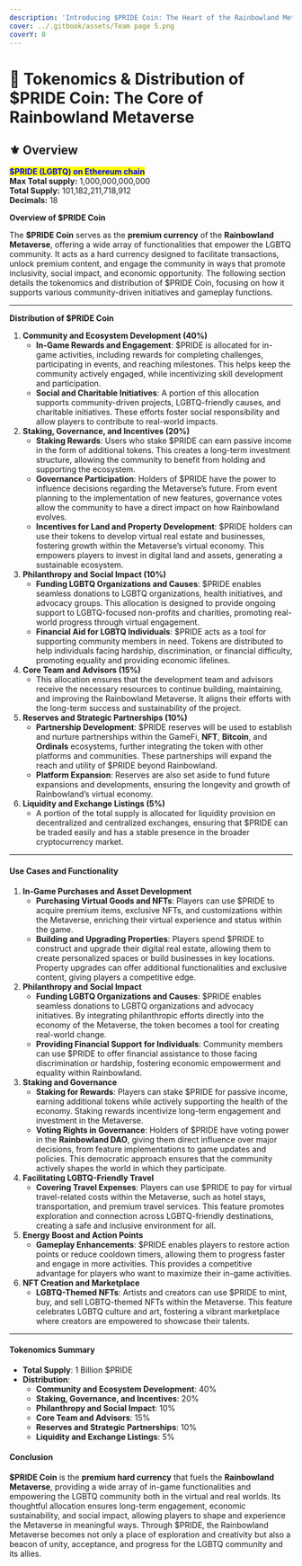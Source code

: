 ```yaml
---
description: 'Introducing $PRIDE Coin: The Heart of the Rainbowland Metaverse'
cover: ../.gitbook/assets/Team page 5.png
coverY: 0
---
```


# 🏦 Tokenomics & Distribution of $PRIDE Coin: The Core of Rainbowland Metaverse

## ⚜️ Overview

<mark style="color:blue;">**$PRIDE (LGBTQ) on Ethereum chain**</mark>\
**Max Total supply:** 1,000,000,000,000\
**Total Supply:** 101,182,211,718,912\
**Decimals:** 18

**Overview of $PRIDE Coin**

The **$PRIDE Coin** serves as the **premium currency** of the **Rainbowland Metaverse**, offering a wide array of functionalities that empower the LGBTQ community. It acts as a hard currency designed to facilitate transactions, unlock premium content, and engage the community in ways that promote inclusivity, social impact, and economic opportunity. The following section details the tokenomics and distribution of $PRIDE Coin, focusing on how it supports various community-driven initiatives and gameplay functions.

***

**Distribution of $PRIDE Coin**

1. **Community and Ecosystem Development (40%)**
   * **In-Game Rewards and Engagement**: $PRIDE is allocated for in-game activities, including rewards for completing challenges, participating in events, and reaching milestones. This helps keep the community actively engaged, while incentivizing skill development and participation.
   * **Social and Charitable Initiatives**: A portion of this allocation supports community-driven projects, LGBTQ-friendly causes, and charitable initiatives. These efforts foster social responsibility and allow players to contribute to real-world impacts.
2. **Staking, Governance, and Incentives (20%)**
   * **Staking Rewards**: Users who stake $PRIDE can earn passive income in the form of additional tokens. This creates a long-term investment structure, allowing the community to benefit from holding and supporting the ecosystem.
   * **Governance Participation**: Holders of $PRIDE have the power to influence decisions regarding the Metaverse’s future. From event planning to the implementation of new features, governance votes allow the community to have a direct impact on how Rainbowland evolves.
   * **Incentives for Land and Property Development**: $PRIDE holders can use their tokens to develop virtual real estate and businesses, fostering growth within the Metaverse’s virtual economy. This empowers players to invest in digital land and assets, generating a sustainable ecosystem.
3. **Philanthropy and Social Impact (10%)**
   * **Funding LGBTQ Organizations and Causes**: $PRIDE enables seamless donations to LGBTQ organizations, health initiatives, and advocacy groups. This allocation is designed to provide ongoing support to LGBTQ-focused non-profits and charities, promoting real-world progress through virtual engagement.
   * **Financial Aid for LGBTQ Individuals**: $PRIDE acts as a tool for supporting community members in need. Tokens are distributed to help individuals facing hardship, discrimination, or financial difficulty, promoting equality and providing economic lifelines.
4. **Core Team and Advisors (15%)**
   * This allocation ensures that the development team and advisors receive the necessary resources to continue building, maintaining, and improving the Rainbowland Metaverse. It aligns their efforts with the long-term success and sustainability of the project.
5. **Reserves and Strategic Partnerships (10%)**
   * **Partnership Development**: $PRIDE reserves will be used to establish and nurture partnerships within the GameFi, **NFT**, **Bitcoin**, and **Ordinals** ecosystems, further integrating the token with other platforms and communities. These partnerships will expand the reach and utility of $PRIDE beyond Rainbowland.
   * **Platform Expansion**: Reserves are also set aside to fund future expansions and developments, ensuring the longevity and growth of Rainbowland’s virtual economy.
6. **Liquidity and Exchange Listings (5%)**
   * A portion of the total supply is allocated for liquidity provision on decentralized and centralized exchanges, ensuring that $PRIDE can be traded easily and has a stable presence in the broader cryptocurrency market.

***

#### **Use Cases and Functionality**

1. **In-Game Purchases and Asset Development**
   * **Purchasing Virtual Goods and NFTs**: Players can use $PRIDE to acquire premium items, exclusive NFTs, and customizations within the Metaverse, enriching their virtual experience and status within the game.
   * **Building and Upgrading Properties**: Players spend $PRIDE to construct and upgrade their digital real estate, allowing them to create personalized spaces or build businesses in key locations. Property upgrades can offer additional functionalities and exclusive content, giving players a competitive edge.
2. **Philanthropy and Social Impact**
   * **Funding LGBTQ Organizations and Causes**: $PRIDE enables seamless donations to LGBTQ organizations and advocacy initiatives. By integrating philanthropic efforts directly into the economy of the Metaverse, the token becomes a tool for creating real-world change.
   * **Providing Financial Support for Individuals**: Community members can use $PRIDE to offer financial assistance to those facing discrimination or hardship, fostering economic empowerment and equality within Rainbowland.
3. **Staking and Governance**
   * **Staking for Rewards**: Players can stake $PRIDE for passive income, earning additional tokens while actively supporting the health of the economy. Staking rewards incentivize long-term engagement and investment in the Metaverse.
   * **Voting Rights in Governance**: Holders of $PRIDE have voting power in the **Rainbowland DAO**, giving them direct influence over major decisions, from feature implementations to game updates and policies. This democratic approach ensures that the community actively shapes the world in which they participate.
4. **Facilitating LGBTQ-Friendly Travel**
   * **Covering Travel Expenses**: Players can use $PRIDE to pay for virtual travel-related costs within the Metaverse, such as hotel stays, transportation, and premium travel services. This feature promotes exploration and connection across LGBTQ-friendly destinations, creating a safe and inclusive environment for all.
5. **Energy Boost and Action Points**
   * **Gameplay Enhancements**: $PRIDE enables players to restore action points or reduce cooldown timers, allowing them to progress faster and engage in more activities. This provides a competitive advantage for players who want to maximize their in-game activities.
6. **NFT Creation and Marketplace**
   * **LGBTQ-Themed NFTs**: Artists and creators can use $PRIDE to mint, buy, and sell LGBTQ-themed NFTs within the Metaverse. This feature celebrates LGBTQ culture and art, fostering a vibrant marketplace where creators are empowered to showcase their talents.

***

#### **Tokenomics Summary**

* **Total Supply**: 1 Billion $PRIDE
* **Distribution**:
  * **Community and Ecosystem Development**: 40%
  * **Staking, Governance, and Incentives**: 20%
  * **Philanthropy and Social Impact**: 10%
  * **Core Team and Advisors**: 15%
  * **Reserves and Strategic Partnerships**: 10%
  * **Liquidity and Exchange Listings**: 5%

#### Conclusion

**$PRIDE Coin** is the **premium hard currency** that fuels the **Rainbowland Metaverse**, providing a wide array of in-game functionalities and empowering the LGBTQ community both in the virtual and real worlds. Its thoughtful allocation ensures long-term engagement, economic sustainability, and social impact, allowing players to shape and experience the Metaverse in meaningful ways. Through $PRIDE, the Rainbowland Metaverse becomes not only a place of exploration and creativity but also a beacon of unity, acceptance, and progress for the LGBTQ community and its allies.
